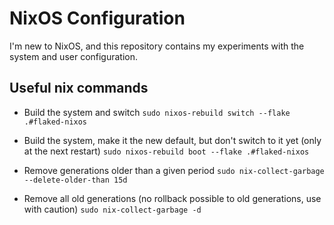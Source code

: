 # NixOS Configuration

I'm new to NixOS, and this repository contains my experiments with
the system and user configuration.

## Useful nix commands

* Build the system and switch
  `sudo nixos-rebuild switch --flake .#flaked-nixos`

* Build the system, make it the new default, but don't switch to it
  yet (only at the next restart)
  `sudo nixos-rebuild boot --flake .#flaked-nixos`

* Remove generations older than a given period
  `sudo nix-collect-garbage --delete-older-than 15d`

* Remove all old generations (no rollback possible to old generations,
  use with caution)
  `sudo nix-collect-garbage -d`
